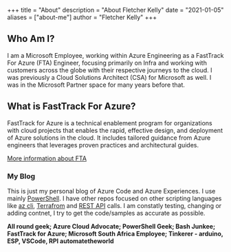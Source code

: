 +++
title = "About"
description = "About Fletcher Kelly"
date = "2021-01-05"
aliases = ["about-me"]
author = "Fletcher Kelly"
+++

## Who Am I?

I am a Microsoft Employee, working within Azure Engineering as a FastTrack For Azure (FTA) Engineer, focusing primarily on Infra and working with customers across the globe with their respective journeys to the cloud. I was previously a Cloud Solutions Architect (CSA) for Microsoft as well. I was in the Microsoft Partner space for many years before that.

## What is FastTrack For Azure?

FastTrack for Azure is a technical enablement program for organizations with cloud projects that enables the rapid, effective design, and deployment of Azure solutions in the cloud. It includes tailored guidance from Azure engineers that leverages proven practices and architectural guides.

[More information about FTA](https://www.microsoft.com/azure/partners/fasttrack-for-azure)

### My Blog

This is just my personal blog of Azure Code and Azure Experiences. I use mainly [PowerShell](https://docs.microsoft.com/en-us/powershell/azure/overview?view=azps-1.4.0). I have other repos focused on other scripting languages like
[az cli](https://docs.microsoft.com/en-us/cli/azure/?view=azure-cli-latest), [Terrafrom](https://www.terraform.io) and [REST API](https://docs.microsoft.com/en-us/rest/api/azure/) calls. I am constatly testing, changing or adding contnet, I try to get the code/samples as accurate as possible. </br>

**All round geek; Azure Cloud Advocate; PowerShell Geek; Bash Junkee; FastTrack for Azure; Microsoft South Africa Employee; Tinkerer - arduino, ESP, VSCode, RPI automatetheworld**
